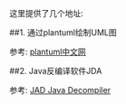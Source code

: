 这里提供了几个地址:

##1. 通过plantuml绘制UML图

参考: [plantuml中文网](http://plantuml.com/zh/)

##2. Java反编译软件JDA

参考: [JAD Java Decompiler](https://varaneckas.com/jad/)